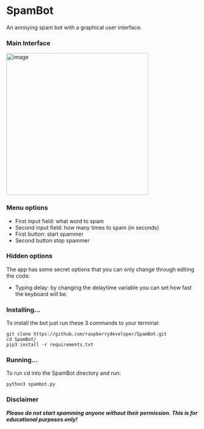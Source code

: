 # SpamBot
An annoying spam bot with a graphical user interface. 

### Main Interface

<img width="374" alt="image" src="https://user-images.githubusercontent.com/106091011/206199491-37bf5afc-e339-43a7-86ba-471df487397e.png">


### Menu options

- First input field: what word to spam
- Second input field: how many times to spam (in seconds)
- First button: start spammer
- Second button stop spammer

### Hidden options

The app has some secret options that you can only change through editing the code:
- Typing delay: by changing the delaytime variable you can set how fast the keyboard will be.

### Installing...

To install the bot just run these 3 commands to your terminal: 
``` 
git clone https://github.com/raspberrydeveloper/SpamBot.git
cd SpamBot/
pip3 install -r requirements.txt
```

### Running...

To run cd into the SpamBot directory and run:
```
python3 spambot.py
```

### Disclaimer

***Please do not start spamming anyone without their permission. This is for educational purposes only!***
